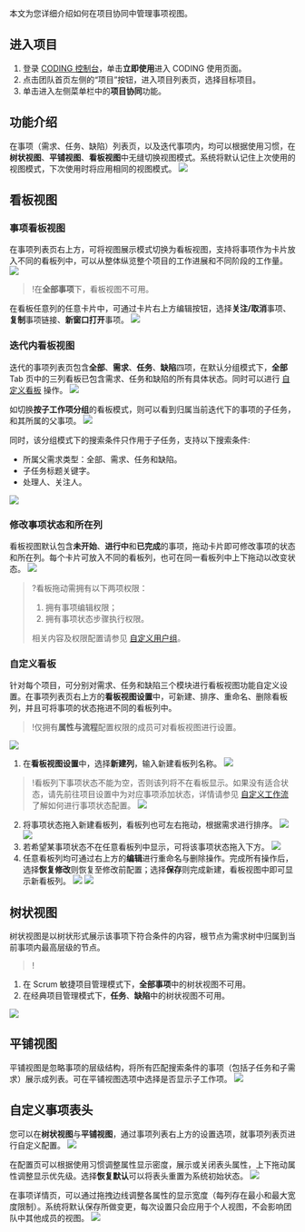 本文为您详细介绍如何在项目协同中管理事项视图。

## 进入项目
1. 登录 [CODING 控制台](https://console.cloud.tencent.com/coding)，单击**立即使用**进入 CODING 使用页面。
2. 点击团队首页左侧的“项目”按钮，进入项目列表页，选择目标项目。
3. 单击进入左侧菜单栏中的**项目协同**功能。

## 功能介绍[](intro)

在事项（需求、任务、缺陷）列表页，以及迭代事项内，均可以根据使用习惯，在**树状视图**、**平铺视图**、**看板视图**中无缝切换视图模式。系统将默认记住上次使用的视图模式，下次使用时将应用相同的视图模式。
![](https://main.qcloudimg.com/raw/e46942ac438f5131e37630e03f0cc17a.png)

## 看板视图[](kanban)

### 事项看板视图[](issue)

在事项列表页右上方，可将视图展示模式切换为看板视图，支持将事项作为卡片放入不同的看板列中，可以从整体纵览整个项目的工作进展和不同阶段的工作量。
![](https://main.qcloudimg.com/raw/bae4d04224e18232481b1c53807b46f9.png)
>!在**全部事项**下，看板视图不可用。
>


在看板任意列的任意卡片中，可通过卡片右上方编辑按钮，选择**关注/取消**事项、**复制**事项链接、**新窗口打开**事项。
![](https://main.qcloudimg.com/raw/ebeca5d86e3fc186447dc65c9bd0fead.png)

### 迭代内看板视图[](id:statistics)

迭代的事项列表页包含**全部**、**需求**、**任务**、**缺陷**四项，在默认分组模式下，**全部** Tab ⻚中的三列看板已包含需求、任务和缺陷的所有具体状态。同时可以进行 [自定义看板](#custom) 操作。
![](https://main.qcloudimg.com/raw/db2069d2623b5b3d97a7368875f89fe5.png)

如切换**按子工作项分组**的看板模式，则可以看到归属当前迭代下的事项的子任务，和其所属的父事项。
![](https://main.qcloudimg.com/raw/c11f81f527ba94a8757cec05b53c047b.png)

同时，该分组模式下的搜索条件只作用于子任务，支持以下搜索条件:
-   所属父需求类型：全部、需求、任务和缺陷。
-   子任务标题关键字。
-   处理人、关注人。

![](https://main.qcloudimg.com/raw/3c1092b9a9b5a3863095bf29d17d563b.png)

### 修改事项状态和所在列[](id:edit) 

看板视图默认包含**未开始**、**进行中**和**已完成**的事项，拖动卡片即可修改事项的状态和所在列。每个卡片可放入不同的看板列，也可在同一看板列中上下拖动以改变状态。
![](https://main.qcloudimg.com/raw/79b8aa603f5362572599d4047586d27a.png)

>?看板拖动需拥有以下两项权限：
> 1.  拥有事项编辑权限；
> 2.  拥有事项状态步骤执行权限。
> 
> 相关内容及权限配置请参见 [自定义用户组](https://help.coding.net/docs/project-settings/members.html#user-group-customized)。

### 自定义看板[](id:custom)

针对每个项目，可分别对需求、任务和缺陷三个模块进行看板视图功能自定义设置。在事项列表页右上方的**看板视图设置**中，可新建、排序、重命名、删除看板列，并且可将事项的状态拖进不同的看板列中。
>!仅拥有**属性与流程**配置权限的成员可对看板视图进行设置。

![](https://main.qcloudimg.com/raw/6a99210e640c3d8146c77f86b996409e.png)

1.  在**看板视图设置**中，选择**新建列**，输入新建看板列名称。
![](https://main.qcloudimg.com/raw/5cd02ffb1abda68ca9d81ce3f998c589.png)
>!看板列下事项状态不能为空，否则该列将不在看板显示。如果没有适合状态，请先前往项目设置中为对应事项添加状态，详情请参见 [自定义工作流](https://cloud.tencent.com/document/product/1113/58822) 了解如何进行事项状态配置。
> ![](https://main.qcloudimg.com/raw/10336bb4e7771cd059d0e2362e5323f9.png)
> 
2.  将事项状态拖入新建看板列，看板列也可左右拖动，根据需求进行排序。
![](https://main.qcloudimg.com/raw/27546dff8cef2710786331df60ee87fc.png)
![](https://main.qcloudimg.com/raw/b3bedc9d926419701d16c250cb7ac393.png)
3.  若希望某事项状态不在任意看板列中显示，可将该事项状态拖入下方。
![](https://main.qcloudimg.com/raw/0ee96172b2552a6c7988eb617b828702.png)
4.  任意看板列均可通过右上方的**编辑**进行重命名与删除操作。完成所有操作后，选择**恢复修改**则恢复至修改前配置；选择**保存**则完成新建，看板视图中即可显示新看板列。
![](https://main.qcloudimg.com/raw/ba5d218b48d388649505daf2916cb948.png)
![](https://main.qcloudimg.com/raw/6f01b55e35d34e070f8c6aad065ec6f7.png)

## 树状视图[](id:tree-view)

树状视图是以树状形式展示该事项下符合条件的内容，根节点为需求树中归属到当前事项内最高层级的节点。

>!
1.  在 Scrum 敏捷项目管理模式下，**全部事项**中的树状视图不可用。
2.  在经典项目管理模式下，**任务**、**缺陷**中的树状视图不可用。

![](https://main.qcloudimg.com/raw/035c95cfb54e0b77cfd80a390e154f70.png)
## 平铺视图[](id:tile-view)

平铺视图是忽略事项的层级结构，将所有匹配搜索条件的事项（包括子任务和子需求）展示成列表。可在平铺视图选项中选择是否显示子工作项。
![](https://main.qcloudimg.com/raw/9aa9872bb86b558135085b71ac9bd8bd.png)

## 自定义事项表头[](id:header)

您可以在**树状视图**与**平铺视图**，通过事项列表右上方的设置选项，就事项列表页进行自定义配置。
![](https://main.qcloudimg.com/raw/e41e35d26a231d2edcfe9cdd5a66688e.png)

在配置页可以根据使用习惯调整属性显示密度，展示或关闭表头属性，上下拖动属性调整显示优先级。选择**恢复默认**可以将表头重置为系统初始状态。
![](https://main.qcloudimg.com/raw/da43758b09712a3ca3dcd19ec28f2933.png)

在事项详情页，可以通过拖拽边线调整各属性的显示宽度（每列存在最小和最大宽度限制）。系统将默认保存所做变更，每次设置只会应用于个人视图，不会影响团队中其他成员的视图。
![](https://main.qcloudimg.com/raw/2dfdd25c1eb0f9005385ad2f3d3f1f80.png)
